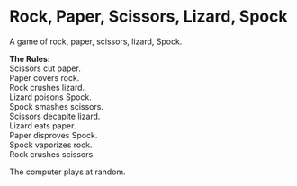 # Rock, Paper, Scissors, Lizard, Spock

A game of rock, paper, scissors, lizard, Spock.


__The Rules:__  
Scissors cut paper.  
Paper covers rock.  
Rock crushes lizard.  
Lizard poisons Spock.  
Spock smashes scissors.  
Scissors decapite lizard.  
Lizard eats paper.  
Paper disproves Spock.  
Spock vaporizes rock.  
Rock crushes scissors.  

The computer plays at random.
